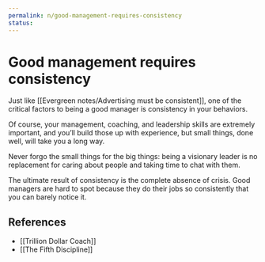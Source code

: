 ```yaml
---
permalink: n/good-management-requires-consistency
status: 
---
```

# Good management requires consistency

Just like [[Evergreen notes/Advertising must be consistent]], one of the critical factors to being a good manager is consistency in your behaviors.

Of course, your management, coaching, and leadership skills are extremely important, and you’ll build those up with experience, but small things, done well, will take you a long way.

Never forgo the small things for the big things: being a visionary leader is no replacement for caring about people and taking time to chat with them.

The ultimate result of consistency is the complete absence of crisis. Good managers are hard to spot because they do their jobs so consistently that you can barely notice it.

## References

- [[Trillion Dollar Coach]]
- [[The Fifth Discipline]]
